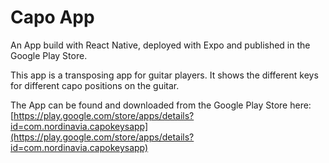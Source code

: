 # Capo App #

An App build with React Native, deployed with Expo and published in the Google Play Store.

This app is a transposing app for guitar players. It shows the different keys for different capo positions on the guitar.

The App can be found and downloaded from the Google Play Store here: [https://play.google.com/store/apps/details?id=com.nordinavia.capokeysapp](https://play.google.com/store/apps/details?id=com.nordinavia.capokeysapp)